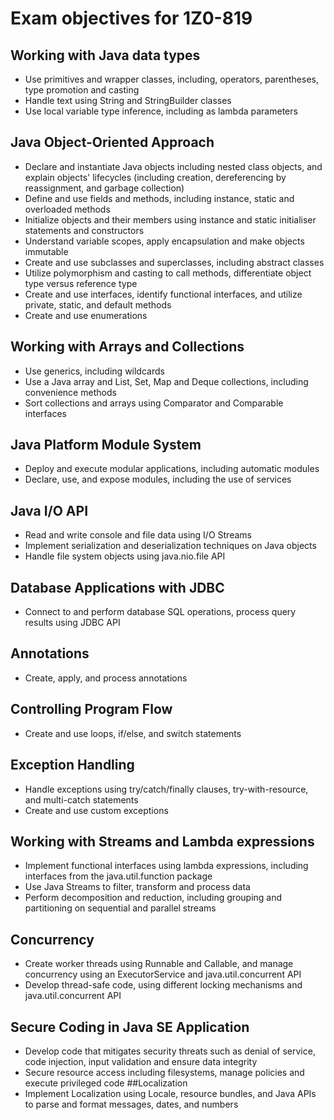 # Exam objectives for 1Z0-819
## Working with Java data types
* Use primitives and wrapper classes, including, operators, parentheses, type promotion and casting
* Handle text using String and StringBuilder classes
* Use local variable type inference, including as lambda parameters
## Java Object-Oriented Approach
* Declare and instantiate Java objects including nested class objects, and explain objects' lifecycles (including creation, dereferencing by reassignment, and garbage collection)
* Define and use fields and methods, including instance, static and overloaded methods
* Initialize objects and their members using instance and static initialiser statements and constructors
* Understand variable scopes, apply encapsulation and make objects immutable
* Create and use subclasses and superclasses, including abstract classes
* Utilize polymorphism and casting to call methods, differentiate object type versus reference type
* Create and use interfaces, identify functional interfaces, and utilize private, static, and default methods
* Create and use enumerations
## Working with Arrays and Collections
* Use generics, including wildcards
* Use a Java array and List, Set, Map and Deque collections, including convenience methods
* Sort collections and arrays using Comparator and Comparable interfaces
## Java Platform Module System
* Deploy and execute modular applications, including automatic modules
* Declare, use, and expose modules, including the use of services
## Java I/O API
* Read and write console and file data using I/O Streams
* Implement serialization and deserialization techniques on Java objects
* Handle file system objects using java.nio.file API
## Database Applications with JDBC
* Connect to and perform database SQL operations, process query results using JDBC API
## Annotations
* Create, apply, and process annotations
## Controlling Program Flow
* Create and use loops, if/else, and switch statements
## Exception Handling
* Handle exceptions using try/catch/finally clauses, try-with-resource, and multi-catch statements
* Create and use custom exceptions
## Working with Streams and Lambda expressions
* Implement functional interfaces using lambda expressions, including interfaces from the java.util.function package
* Use Java Streams to filter, transform and process data
* Perform decomposition and reduction, including grouping and partitioning on sequential and parallel streams
## Concurrency
* Create worker threads using Runnable and Callable, and manage concurrency using an ExecutorService and java.util.concurrent API
* Develop thread-safe code, using different locking mechanisms and java.util.concurrent API
## Secure Coding in Java SE Application
* Develop code that mitigates security threats such as denial of service, code injection, input validation and ensure data integrity
* Secure resource access including filesystems, manage policies and execute privileged code
##Localization
* Implement Localization using Locale, resource bundles, and Java APIs to parse and format messages, dates, and numbers